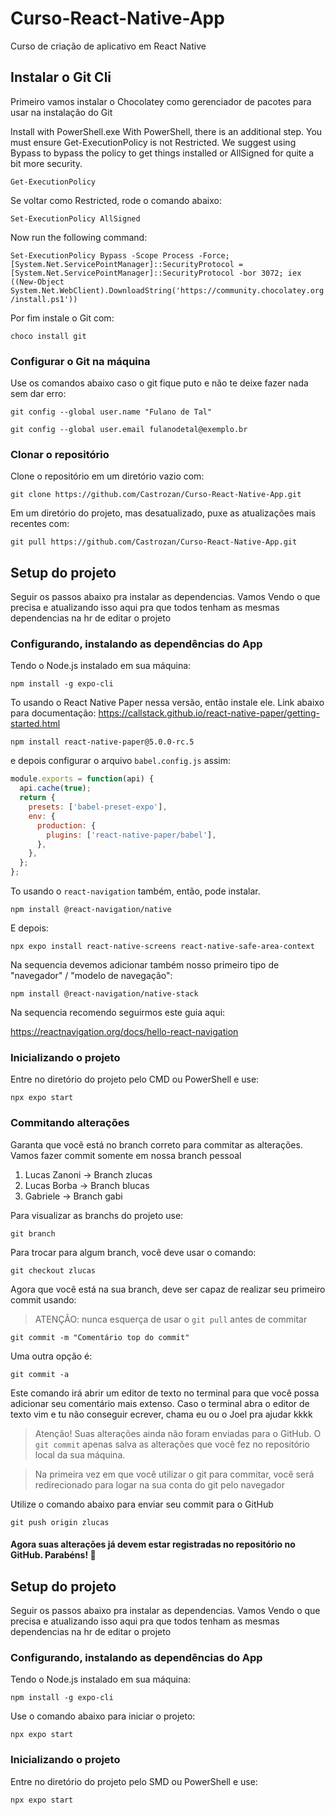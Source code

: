# Curso-React-Native-App

Curso de criação de aplicativo em React Native

## Instalar o Git Cli

Primeiro vamos instalar o Chocolatey como gerenciador de pacotes para usar na instalação do Git

Install with PowerShell.exe
With PowerShell, there is an additional step. You must ensure Get-ExecutionPolicy is not Restricted. We suggest using Bypass to bypass the policy to get things installed or AllSigned for quite a bit more security.

`Get-ExecutionPolicy`

Se voltar como Restricted, rode o comando abaixo:

`Set-ExecutionPolicy AllSigned`

Now run the following command:

`Set-ExecutionPolicy Bypass -Scope Process -Force; [System.Net.ServicePointManager]::SecurityProtocol = [System.Net.ServicePointManager]::SecurityProtocol -bor 3072; iex ((New-Object System.Net.WebClient).DownloadString('https://community.chocolatey.org/install.ps1'))`

Por fim instale o Git com:

`choco install git`

### Configurar o Git na máquina

Use os comandos abaixo caso o git fique puto e não te deixe fazer nada sem dar erro:

`git config --global user.name "Fulano de Tal"`

`git config --global user.email fulanodetal@exemplo.br`

### Clonar o repositório

Clone o repositório em um diretório vazio com:

`git clone https://github.com/Castrozan/Curso-React-Native-App.git`

Em um diretório do projeto, mas desatualizado, puxe as atualizações mais recentes com:

`git pull https://github.com/Castrozan/Curso-React-Native-App.git`

## Setup do projeto

Seguir os passos abaixo pra instalar as dependencias. Vamos Vendo o que precisa e atualizando isso aqui pra que todos tenham as mesmas dependencias na hr de editar o projeto

### Configurando, instalando as dependências do App

Tendo o Node.js instalado em sua máquina:

`npm install -g expo-cli`

To usando o React Native Paper nessa versão, então instale ele. Link abaixo para documentação:
https://callstack.github.io/react-native-paper/getting-started.html

```npm install react-native-paper@5.0.0-rc.5```

e depois configurar o arquivo `babel.config.js` assim:

```js
module.exports = function(api) {
  api.cache(true);
  return {
    presets: ['babel-preset-expo'],
    env: {
      production: {
        plugins: ['react-native-paper/babel'],
      },
    },
  };
};
```

To usando o `react-navigation` também, então, pode instalar.

`npm install @react-navigation/native`

E depois:

`npx expo install react-native-screens react-native-safe-area-context`

Na sequencia devemos adicionar também nosso primeiro tipo de "navegador" / "modelo de navegação":

`npm install @react-navigation/native-stack`

Na sequencia recomendo seguirmos este guia aqui:

https://reactnavigation.org/docs/hello-react-navigation

### Inicializando o projeto

Entre no diretório do projeto pelo CMD ou PowerShell e use:

`npx expo start`

### Commitando alterações

Garanta que você está no branch correto para commitar as alterações. Vamos fazer commit somente em nossa branch pessoal

1. Lucas Zanoni -> Branch zlucas
2. Lucas Borba -> Branch blucas
3. Gabriele -> Branch gabi

Para visualizar as branchs do projeto use:

`git branch`

Para trocar para algum branch, você deve usar o comando:

`git checkout zlucas`

Agora que você está na sua branch, deve ser capaz de realizar seu primeiro commit usando:

> ATENÇÃO: nunca esquerça de usar o `git pull` antes de commitar

`git commit -m "Comentário top do commit"`

Uma outra opção é:

`git commit -a`

Este comando irá abrir um editor de texto no terminal para que você possa adicionar seu comentário mais extenso. Caso o terminal abra o editor de texto vim e tu não conseguir ecrever, chama eu ou o Joel pra ajudar kkkk

> Atenção! Suas alterações ainda não foram enviadas para o GitHub. O `git commit` apenas salva as alterações que você fez no repositório local da sua máquina.

> Na primeira vez em que você utilizar o git para commitar, você será redirecionado para logar na sua conta do git pelo navegador

Utilize o comando abaixo para enviar seu commit para o GitHub

`git push origin zlucas`

#### Agora suas alterações já devem estar registradas no repositório no GitHub. Parabéns! 🎊

## Setup do projeto

Seguir os passos abaixo pra instalar as dependencias. Vamos Vendo o que precisa e atualizando isso aqui pra que todos tenham as mesmas dependencias na hr de editar o projeto

### Configurando, instalando as dependências do App

Tendo o Node.js instalado em sua máquina:

`npm install -g expo-cli`

Use o comando abaixo para iniciar o projeto:

`npx expo start`

### Inicializando o projeto

Entre no diretório do projeto pelo SMD ou PowerShell e use:

`npx expo start`
